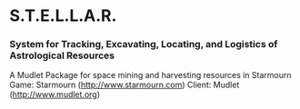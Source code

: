# S.T.E.L.L.A.R.
### System for Tracking, Excavating, Locating, and Logistics of Astrological Resources

A Mudlet Package for space mining and harvesting resources in Starmourn
Game: Starmourn (http://www.starmourn.com)
Client: Mudlet (http://www.mudlet.org)
